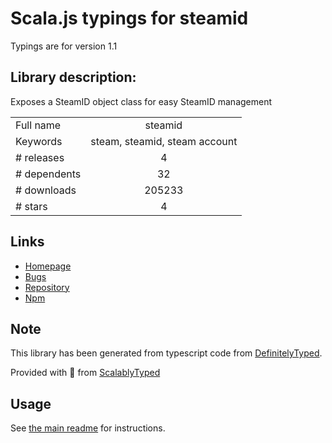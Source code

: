 
# Scala.js typings for steamid

Typings are for version 1.1

## Library description:
Exposes a SteamID object class for easy SteamID management

|                    |                 |
| ------------------ | :-------------: |
| Full name          | steamid |
| Keywords           | steam, steamid, steam account |
| # releases         | 4 |
| # dependents       | 32 |
| # downloads        | 205233 |
| # stars            | 4 |

## Links
- [Homepage](https://github.com/DoctorMcKay/node-steamid)
- [Bugs](https://github.com/DoctorMcKay/node-steamid/issues)
- [Repository](https://github.com/DoctorMcKay/node-steamid)
- [Npm](https://www.npmjs.com/package/steamid)
    


## Note
This library has been generated from typescript code from [DefinitelyTyped](https://definitelytyped.org).

Provided with :purple_heart: from [ScalablyTyped](https://github.com/oyvindberg/ScalablyTyped)

## Usage
See [the main readme](../../readme.md) for instructions.


